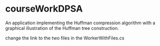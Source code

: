 # courseWorkDPSA

An application implementing the Huffman compression algorithm with a graphical illustration of the Huffman tree construction.

сhange the link to the two files in the WorkerWithFiles.cs
